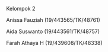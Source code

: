 Kelompok 2

Anissa Fauziah (19/443565/TK/48761)

Aida Suswanto (19/443561/TK/48757)

Farah Athaya H (19/439608/TK/48338)